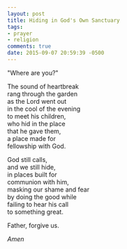 ```yaml
---
layout: post
title: Hiding in God's Own Sanctuary
tags:
- prayer
- religion
comments: true
date: 2015-09-07 20:59:39 -0500
---
```


"Where are you?"

The sound of heartbreak  
rang through the garden  
as the Lord went out  
in the cool of the evening  
to meet his children,  
who hid in the place  
that he gave them,  
a place made for  
fellowship with God.

God still calls,  
and we still hide,  
in places built for  
communion with him,  
masking our shame and fear  
by doing the good while  
failing to hear his call  
to something great.

Father, forgive us.

*Amen*
